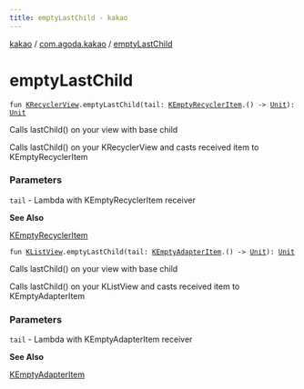 ```yaml
---
title: emptyLastChild - kakao
---
```


[kakao](../index.html) / [com.agoda.kakao](index.html) / [emptyLastChild](.)

# emptyLastChild

`fun `[`KRecyclerView`](-k-recycler-view/index.html)`.emptyLastChild(tail: `[`KEmptyRecyclerItem`](-k-empty-recycler-item/index.html)`.() -> `[`Unit`](https://kotlinlang.org/api/latest/jvm/stdlib/kotlin/-unit/index.html)`): `[`Unit`](https://kotlinlang.org/api/latest/jvm/stdlib/kotlin/-unit/index.html)

Calls lastChild() on your view with base child

Calls lastChild() on your KRecyclerView and casts received item to KEmptyRecyclerItem

### Parameters

`tail` - Lambda with KEmptyRecyclerItem receiver

**See Also**

[KEmptyRecyclerItem](-k-empty-recycler-item/index.html)

`fun `[`KListView`](-k-list-view/index.html)`.emptyLastChild(tail: `[`KEmptyAdapterItem`](-k-empty-adapter-item/index.html)`.() -> `[`Unit`](https://kotlinlang.org/api/latest/jvm/stdlib/kotlin/-unit/index.html)`): `[`Unit`](https://kotlinlang.org/api/latest/jvm/stdlib/kotlin/-unit/index.html)

Calls lastChild() on your view with base child

Calls lastChild() on your KListView and casts received item to KEmptyAdapterItem

### Parameters

`tail` - Lambda with KEmptyAdapterItem receiver

**See Also**

[KEmptyAdapterItem](-k-empty-adapter-item/index.html)

